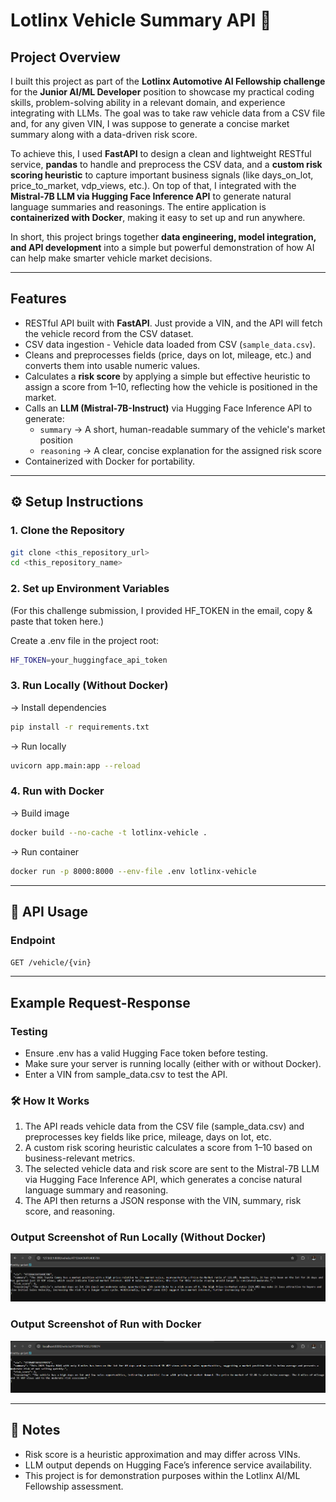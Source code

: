 # Lotlinx Vehicle Summary API 🚗

## Project Overview
I built this project as part of the **Lotlinx Automotive AI Fellowship challenge** for the **Junior AI/ML Developer** position to showcase my practical coding skills, problem-solving ability in a relevant domain, and experience integrating with LLMs. The goal was to take raw vehicle data from a CSV file and, for any given VIN, I was suppose to generate a concise market summary along with a data-driven risk score.

To achieve this, I used **FastAPI** to design a clean and lightweight RESTful service, **pandas** to handle and preprocess the CSV data, and a **custom risk scoring heuristic** to capture important business signals (like days_on_lot, price_to_market, vdp_views, etc.). On top of that, I integrated with the **Mistral-7B LLM via Hugging Face Inference API** to generate natural language summaries and reasonings. The entire application is **containerized with Docker**, making it easy to set up and run anywhere.  

In short, this project brings together **data engineering, model integration, and API development** into a simple but powerful demonstration of how AI can help make smarter vehicle market decisions.

---

## Features
- RESTful API built with **FastAPI**. Just provide a VIN, and the API will fetch the vehicle record from the CSV dataset.
- CSV data ingestion - Vehicle data loaded from CSV (`sample_data.csv`).
- Cleans and preprocesses fields (price, days on lot, mileage, etc.) and converts them into usable numeric values.
- Calculates a **risk score** by applying a simple but effective heuristic to assign a score from 1–10, reflecting how the vehicle is positioned in the market.
- Calls an **LLM (Mistral-7B-Instruct)** via Hugging Face Inference API to generate:
  - `summary` → A short, human-readable summary of the vehicle's market position
  - `reasoning` → A clear, concise explanation for the assigned risk score
- Containerized with Docker for portability.

---

## ⚙️ Setup Instructions

### 1. Clone the Repository
```bash
git clone <this_repository_url>
cd <this_repository_name>
```

### 2. Set up Environment Variables 
(For this challenge submission, I provided HF_TOKEN in the email, copy & paste that token here.)

Create a .env file in the project root:
```bash
HF_TOKEN=your_huggingface_api_token
```

### 3. Run Locally (Without Docker)

-> Install dependencies
```bash
pip install -r requirements.txt
```

-> Run locally
```bash
uvicorn app.main:app --reload
```

### 4. Run with Docker 

-> Build image
```bash
docker build --no-cache -t lotlinx-vehicle .
```

-> Run container
```bash
docker run -p 8000:8000 --env-file .env lotlinx-vehicle
```

---

## 🚀 API Usage

### Endpoint

`GET /vehicle/{vin}`

---

## Example Request-Response

### Testing
- Ensure .env has a valid Hugging Face token before testing.
- Make sure your server is running locally (either with or without Docker).
- Enter a VIN from sample_data.csv to test the API.

### 🛠️ How It Works
1. The API reads vehicle data from the CSV file (sample_data.csv) and preprocesses key fields like price, mileage, days on lot, etc.
2. A custom risk scoring heuristic calculates a score from 1–10 based on business-relevant metrics.
3. The selected vehicle data and risk score are sent to the Mistral-7B LLM via Hugging Face Inference API, which generates a concise natural language summary and reasoning.
4. The API then returns a JSON response with the VIN, summary, risk score, and reasoning.

### Output Screenshot of Run Locally (Without Docker)
![Run Locally](Output_SS/Run_Locally.png)

### Output Screenshot of Run with Docker
![Run with Docker](Output_SS/Run_Docker.png)

---

## 📌 Notes

- Risk score is a heuristic approximation and may differ across VINs.
- LLM output depends on Hugging Face’s inference service availability.
- This project is for demonstration purposes within the Lotlinx AI/ML Fellowship assessment.










